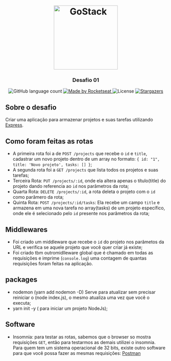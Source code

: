 <h1 align="center">
	<img alt="GoStack" src="https://rocketseat-cdn.s3-sa-east-1.amazonaws.com/bootcamp-header.png" width="200px" />
</h1>

<h3 align="center">
		Desafio 01
</h3>

<p align="center">
  <img alt="GitHub language count" src="https://img.shields.io/github/languages/count/rocketseat/bootcamp-gostack-desafio-01?color=%2304D361">

  <a href="https://rocketseat.com.br">
    <img alt="Made by Rocketseat" src="https://img.shields.io/badge/made%20by-Rocketseat-%2304D361">
  </a>

  <img alt="License" src="https://img.shields.io/badge/license-MIT-%2304D361">

  <a href="https://github.com/Rocketseat/bootcamp-gostack-desafio-01/stargazers">
    <img alt="Stargazers" src="https://img.shields.io/github/stars/rocketseat/bootcamp-gostack-desafio-01?style=social">
  </a>
</p>

## Sobre o desafio

Criar uma aplicação para armazenar projetos e suas tarefas utilizando [Express](https://expressjs.com/pt-br/).

## Como foram feitas as rotas

- A primeira rota foi a de `POST /projects` que recebe o `id` e `title`, cadastrar um novo projeto dentro de um array no formato: `{ id: "1", title: 'Novo projeto', tasks: [] }`;
- A segunda rota foi a `GET /projects` que lista todos os projetos e suas tarefas;
- Terceira Rota: `PUT /projects/:id`, onde ela altera apenas o título(title) do projeto dando referencia ao `id` nos parâmetros da rota;
- Quarta Rota: `DELETE /projects/:id`, a rota deleta o projeto com o `id` como parâmero da rota;
- Quinta Rota: `POST /projects/:id/tasks`: Ela recebe um campo `title` e armazena em uma nova tarefa no array(tasks) de um projeto específico, onde ele é selecionado pelo `id` presente nos parâmetros da rota;

## Middlewares

- Foi criado um middleware que recebe o `id` do projeto nos parâmetos da URL e verifica se aquele projeto que você quer criar já existe;
- Foi criado tbm outromidlleware global que é chamado em todas as requisições e imprime (`console.log`) uma contagem de quantas requisições foram feitas na aplicação.

## packages

- nodemon (yarn add nodemon -D) Serve para atualizar sem precisar reiniciar o (node index.js), o mesmo atualiza uma vez que você o executa;
- yarn init -y ( para iniciar um projeto NodeJs);

## Software

- Insomnia: para testar as rotas, sabemos que o browser so mostra requisições `GET`, então para testarmos as demais utilizei o insomnia. Para quem tem um sistema operacional de 32 bits, existe outro software para que você possa fazer as mesmas requisições: [Postman](https://www.getpostman.com/)

